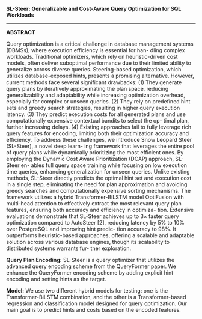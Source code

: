 **SL-Steer: Generalizable and Cost-Aware Query Optimization for SQL Workloads**
__________________________________________________________________________________

**ABSTRACT**

Query optimization is a critical challenge in database management
systems (DBMSs), where execution efficiency is essential for han-
dling complex workloads. Traditional optimizers, which rely on
heuristic-driven cost models, often deliver suboptimal performance
due to their limited ability to generalize across diverse queries.
Steering-based optimization, which utilizes database-exposed hints,
presents a promising alternative. However, current methods face
several significant drawbacks: (1) They generate query plans by
iteratively approximating the plan space, reducing generalizability
and adaptability while increasing optimization overhead, especially
for complex or unseen queries. (2) They rely on predefined hint sets
and greedy search strategies, resulting in higher query execution
latency. (3) They predict execution costs for all generated plans and
use computationally expensive contextual bandits to select the op-
timal plan, further increasing delays. (4) Existing approaches fail to
fully leverage rich query features for encoding, limiting both their
optimization accuracy and efficiency. To address these challenges,
we introduce Snow Leopard Steer (SL-Steer), a novel deep learn-
ing framework that leverages the entire pool of query plans while
dynamically prioritizing the most efficient ones. By employing the
Dynamic Cost Aware Prioritization (DCAP) approach, SL-Steer en-
ables full query space training while focusing on low execution
time queries, enhancing generalization for unseen queries. Unlike
existing methods, SL-Steer directly predicts the optimal hint set
and execution cost in a single step, eliminating the need for plan
approximation and avoiding greedy searches and computationally
expensive sorting mechanisms. The framework utilizes a hybrid
Transformer-BiLSTM model OptiFusion with
multi-head attention to effectively extract the most relevant query
plan features, ensuring both accuracy and efficiency in optimiza-
tion. Extensive evaluations demonstrate that SL-Steer achieves up
to 3× faster query optimization compared to AutoSteer [2], reducing
latency by 5% to 10% over PostgreSQL and improving hint predic-
tion accuracy to 98%. It outperforms heuristic-based approaches,
offering a scalable and adaptable solution across various database
engines, though its scalability to distributed systems warrants fur-
ther exploration.

**Query Plan Encoding:**
SL-Steer is a query optimizer that utilizes the advanced query encoding scheme from the QueryFormer paper. We enhance the QueryFormer encoding scheme by adding explicit hint encoding and setting hints as the target.

**Model:**
We use two different hybrid models for testing: one is the Transformer-BiLSTM combination, and the other is a Transformer-based regression and classification model designed for query optimization. Our main goal is to predict hints and costs based on the encoded features.








